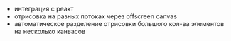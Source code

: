 - интеграция с реакт
- отрисовка на разных потоках через offscreen canvas
- автоматическое разделение отрисовки большого кол-ва элементов на несколько канвасов
